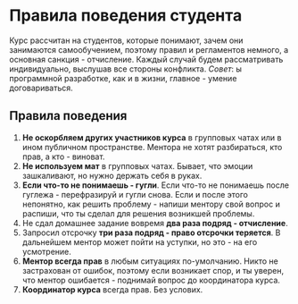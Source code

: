 # Правила поведения студента

Курс рассчитан на студентов, которые понимают, зачем они занимаются самообучением, поэтому правил и регламентов немного, а основная санкция - отчисление. Каждый случай будем рассматривать индивидуально, выслушав все стороны конфликта. *Совет*: ы программной разработке, как и в жизни, главное - умение договариваться.

## Правила поведения

1. **Не оскорбляем других участников курса** в групповых чатах или в ином публичном пространстве. Ментора не хотят разбираться, кто прав, а кто - виноват.
2. **Не используем мат** в групповых чатах. Бывает, что эмоции зашкаливают, но нужно держать себя в руках.
3. **Если что-то не понимаешь - гугли**. Если что-то не понимаешь после гуглежа - перефразируй и гугли снова. Если и после этого непонятно, как решить проблему - напиши ментору свой вопрос и распиши, что ты сделал для решения возникшей проблемы.
4. Не сдал домашнее задание вовремя **два раза подряд - отчисление**.
5. Запросил отсрочку **три раза подряд - право отсрочки теряется**. В дальнейшем ментор может пойти на уступки, но это - на его усмотрение.
6. **Ментор всегда прав** в любым ситуациях по-умолчанию. Никто не застрахован от ошибок, поэтому если возникает спор, и ты уверен, что ментор ошибается - поднимай вопрос до координатора курса.
7. **Координатор курса** всегда прав. Без услових.